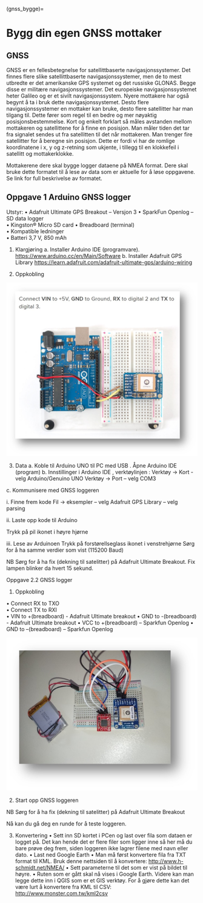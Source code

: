 (gnss_bygge)=
# Bygg din egen GNSS mottaker

## GNSS
GNSS er en fellesbetegnelse for satellittbaserte navigasjonssystemer. Det finnes flere slike satellittbaserte navigasjonssystemer, men de to mest utbredte er det amerikanske GPS systemet og det russiske GLONAS. Begge disse er militære navigasjonssystemer.
Det europeiske navigasjonssystemet heter Galileo og er et sivilt navigasjonssystem. Nyere mottakere har også begynt å ta i bruk dette navigasjonssystemet.
Desto flere navigasjonssystemer en mottaker kan bruke, desto flere satellitter har man tilgang til. Dette fører som regel til en bedre og mer nøyaktig posisjonsbestemmelse.
Kort og enkelt forklart så måles avstanden mellom mottakeren og satellittene for å finne en posisjon. Man måler tiden det tar fra signalet sendes ut fra satellitten til det når mottakeren. 
Man trenger fire satellitter for å beregne sin posisjon. Dette er fordi vi har de romlige koordinatene i x, y og z-retning som ukjente, i tillegg til en klokkefeil i satellitt og mottakerklokke.
  
Mottakerene dere skal bygge logger dataene på NMEA format. Dere skal bruke dette formatet til å lese av data som er aktuelle for å løse oppgavene. Se link for full beskrivelse av formatet.


## Oppgave 1 Arduino GNSS logger
Utstyr:
•	Adafruit Ultimate GPS Breakout – Versjon 3 
•	SparkFun Openlog – SD data logger  
•	Kingston® Micro SD card 
•	Breadboard (terminal)  
•	Kompatible ledninger  
•	Batteri 3,7 V, 850 mAh 

1.	Klargjøring 
a.	Installer Arduino IDE (programvare). https://www.arduino.cc/en/Main/Software 
b.	Installer Adafruit GPS Library  https://learn.adafruit.com/adafruit-ultimate-gps/arduino-wiring

2.	Oppkobling

![](../bilder/gnss_arduino.jpg)

3.	Data 
a.	Koble til Arduino UNO til PC med USB . Åpne Arduino IDE (program)
b.	Innstillinger i Arduino IDE , verktøylinjen :
Verktøy -> Kort - velg Arduino/Genuino UNO
Verktøy -> Port – velg COM3


c.	Kommunisere med GNSS loggeren 

i.	Finne frem kode
Fil -> eksempler – velg Adafruit GPS Library – velg parsing


ii.	Laste opp kode til Arduino


Trykk på pil ikonet i høyre hjørne 


iii.	Lese av Arduinoen 
Trykk på forstørellseglass ikonet i venstrehjørne 
Sørg for å ha samme verdier som vist (115200 Baud)


NB Sørg for å ha fix (dekning til satelitter) på Adafruit Ultimate Breakout. Fix lampen blinker da hvert 15 sekund.

Oppgave 2.2 GNSS logger 

1.	Oppkobling 

•	Connect RX to  TXO   
•	Connect TX to  RXI  
•	 VIN to +(breadboard) - Adafruit Ultimate breakout
•	GND to -(breadboard) - Adafruit Ultimate breakout
•	VCC to +(breadboard) – Sparkfun Openlog 
•	GND to –(breadboard) – Sparkfun Openlog 

![](../bilder/gnss_sdcard.jpg)

2.	Start opp GNSS loggeren 

NB Sørg for å ha fix (dekning til satelitter) på Adafruit Ultimate Breakout 

Nå kan du gå deg en runde for å teste loggeren.

3.	Konvertering
•	Sett inn SD kortet i PCen og last over fila som dataen er logget på. Det kan hende det er flere filer som ligger inne så her må du bare prøve deg frem, siden loggeren ikke lagrer filene med navn eller dato.
•	Last ned Google Earth
•	Man må først konvertere fila fra TXT format til KML. Bruk denne nettsiden til å konvertere: http://www.h-schmidt.net/NMEA/
•	Sett parameterne til det som er vist på bildet til høyre.
•	Ruten som er gått skal nå vises i Google Earth.
Videre kan man legge dette inn i QGIS som er et GIS verktøy. For å gjøre dette kan det være lurt å konvertere fra KML til CSV: http://www.monster.com.tw/kml2csv







